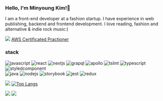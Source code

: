 ### Hello, I'm Minyoung Kim!👋
I am a front-end developer at a fashion startup. I have experience in web publishing, backend and frontend development. I love reading, fashion and alternative & indie rock music:)


[![](https://images.credly.com/size/110x110/images/68468004-5a85-4f3b-bc58-590773979486/AWS-CloudPractitioner-2020.png)](https://www.credly.com/badges/29a5dd3a-d50a-4c92-8161-bdbb73a95bd8/public_url) [AWS Certificated Practioner](https://www.credly.com/badges/29a5dd3a-d50a-4c92-8161-bdbb73a95bd8/public_url) 

### stack
![javascript](https://img.shields.io/badge/-JavaScript-brightgreen) ![react](https://img.shields.io/badge/-React-green) ![nextjs](https://img.shields.io/badge/-Next.js-yellowgreen) ![grapql](https://img.shields.io/badge/-GraphQL-yellow)  ![apollo](https://img.shields.io/badge/-Apollo-orange) ![tslint](https://img.shields.io/badge/-tslint-red) ![typescript](https://img.shields.io/badge/-Typescript-blue) ![styledcomponent](https://img.shields.io/badge/-styled--%20components-lightgrey)  
![java](https://img.shields.io/badge/-java-brightgreen) ![nodejs](https://img.shields.io/badge/-Node.js-orange) ![storybook](https://img.shields.io/badge/-Storybook-red) ![jest](https://img.shields.io/badge/-jest-blue) ![redux](https://img.shields.io/badge/-redux-lightgrey)

![](https://github-readme-stats.vercel.app/api?username=miiin&hide=contribs,prs) [![Top Langs](https://github-readme-stats.vercel.app/api/top-langs/?username=miiin&layout=compact)](https://github.com/anuraghazra/github-readme-stats)


[![](https://img.shields.io/badge/-gmail-grey?logo=gmail)](mailto:"minkim307@gmail.com") [![](https://img.shields.io/badge/-velog-black?logo=github)](http://velog.com/miiin)
